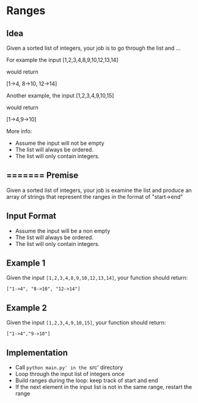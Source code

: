 Ranges
=======
Idea
------
Given a sorted list of integers, your job is to go through the list and ...

For example the input [1,2,3,4,8,9,10,12,13,14]

would return

[1->4, 8->10, 12->14]

Another example, the input [1,2,3,4,9,10,15]

would return

[1->4,9->10]

More info:
* Assume the input will not be empty
* The list will always be ordered.
* The list will only contain integers.


=======
Premise
------
Given a sorted list of integers, your job is examine the list and produce an
array of strings that represent the ranges in the format of "start->end"

Input Format
------------
* Assume the input will be a non empty
* The list will always be ordered.
* The list will only contain integers.

Example 1
---------
Given the input `[1,2,3,4,8,9,10,12,13,14]`, your function should
return:

    ["1->4", "8->10", "12->14"]

Example 2
----------
Given the input `[1,2,3,4,9,10,15]`, your function should return:

    ["1->4","9->10"]

## Implementation

- Call `python main.py' in the `src' directory
- Loop through the input list of integers once
- Build ranges during the loop: keep track of start and end
- If the next element in the input list is not in the same range, restart the range

